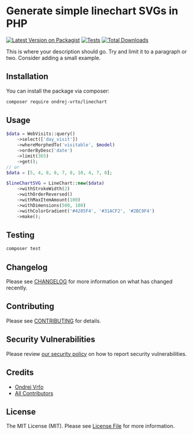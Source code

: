 # Generate simple linechart SVGs in PHP

[![Latest Version on Packagist](https://img.shields.io/packagist/v/ondrej-vrto/linechart.svg?style=flat-square)](https://packagist.org/packages/ondrej-vrto/linechart)
[![Tests](https://img.shields.io/github/actions/workflow/status/ondrej-vrto/linechart/run-tests.yml?branch=main&label=tests&style=flat-square)](https://github.com/ondrej-vrto/linechart/actions/workflows/run-tests.yml)
[![Total Downloads](https://img.shields.io/packagist/dt/ondrej-vrto/linechart.svg?style=flat-square)](https://packagist.org/packages/ondrej-vrto/linechart)

This is where your description should go. Try and limit it to a paragraph or two. Consider adding a small example.

## Installation

You can install the package via composer:

```bash
composer require ondrej-vrto/linechart
```

## Usage

```php
$data = WebVisits::query()
	->select(['day_visit'])
	->whereMorphedTo('visitable', $model)
	->orderByDesc('date')
	->limit(365)
	->get();
// or
$data = [5, 4, 8, 8, 7, 8, 10, 4, 7, 0];

$lineChartSVG = LineChart::new($data)
    ->withStrokeWidth(2)
	->withOrderReversed()
    ->withMaxItemAmount(100)
    ->withDimensions(500, 100)
	->withColorGradient('#4285F4', '#31ACF2', '#2BC9F4')
	->make();
```

## Testing

```bash
composer test
```

## Changelog

Please see [CHANGELOG](CHANGELOG.md) for more information on what has changed recently.

## Contributing

Please see [CONTRIBUTING](https://github.com/spatie/.github/blob/main/CONTRIBUTING.md) for details.

## Security Vulnerabilities

Please review [our security policy](../../security/policy) on how to report security vulnerabilities.

## Credits

- [Ondrej Vrťo](https://github.com/ondrej-vrto)
- [All Contributors](../../contributors)

## License

The MIT License (MIT). Please see [License File](LICENSE.md) for more information.
